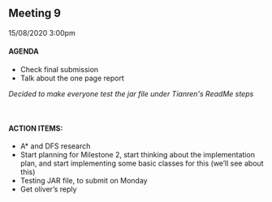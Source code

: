 ## Meeting 9
15/08/2020 3:00pm

#### AGENDA
- Check final submission
- Talk about the one page report

_Decided to make everyone test the jar file under Tianren's ReadMe steps_

&nbsp;
#### ACTION ITEMS:
- A* and DFS research
- Start planning for Milestone 2, start thinking about the implementation plan, and start implementing some basic classes for this (we’ll see about this)
- Testing JAR file, to submit on Monday
- Get oliver’s reply
